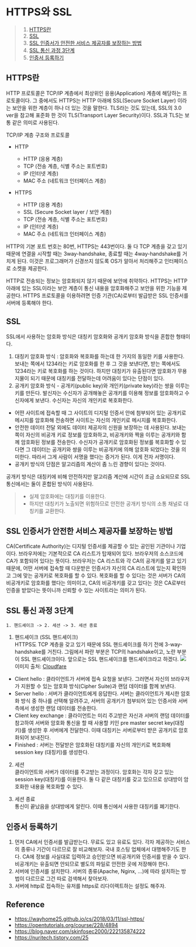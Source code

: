 # HTTPS와 SSL
> 1. [HTTPS란](#https란)
> 2. [SSL](#ssl)
> 3. [SSL 인증서가 안전한 서비스 제공자를 보장하는 방법](#ssl-인증서가-안전한-서비스-제공자를-보장하는-방법)
> 4. [SSL 통신 과정 3단계](#ssl-통신-과정-3단계)
> 5. [인증서 등록하기](#인증서-등록하기)

## HTTPS란
HTTP 프로토콜은 TCP/IP 계층에서 최상위인 응용(Application) 계층에 해당하는 프로토콜이다. 그 중에서도 HTTPS는 HTTP 아래에 SSL(Secure Socket Layer) 이라는 보안을 위한 계층이 하나 더 있는 것을 말한다. TLS라는 것도 있는데, SSL의 3.0 ver을 참고해 표준화 한 것이 TLS(Transport Layer Security)이다. SSL과 TLS는 보통 같은 의미로 사용된다.

TCP/IP 계층 구조와 프로토콜
- HTTP
  - HTTP (응용 계층)
  - TCP (전송 계층, 식별 주소는 포트번호)
  - IP (인터넷 계층)
  - MAC 주소 (네트워크 인터페이스 계층)

- HTTPS
  - HTTP (응용 계층)
  - SSL (Secure Socket layer / 보안 계층)
  - TCP (전송 계층, 식별 주소는 포트번호)
  - IP (인터넷 계층)
  - MAC 주소 (네트워크 인터페이스 계층)

HTTP의 기본 포트 번호는 80번, HTTPS는 443번이다. 둘 다 TCP 계층을 갖고 있기 때문에 연결을 시작할 때는 3way-handshake, 종료할 때는 4way-handshake를 거치게 된다. 이것은 프로그래머가 신경쓰지 않도록 OS가 알아서 처리해주고 인터페이스로 소켓을 제공한다.

HTTP로 전송되는 정보는 암호화되지 않기 때문에 보안에 취약하다. HTTPS는 HTTP 아래에 있는 SSL이라는 보안 계층이 통신 내용을 암호화해주고 보안을 위한 기능을 제공한다. HTTPS 프로토콜을 이용하려면 인증 기관(CA)로부터 발급받은 SSL 인증서를 서버에 등록해야 한다.

## SSL
SSL에서 사용하는 암호화 방식은 대칭키 암호화와 공개키 암호화 방식을 혼합한 형태이다.
1. 대칭키 암호화 방식 : 암호화와 복호화를 하는데 한 가지의 동일한 키를 사용한다. 보내는 쪽에서 1234라는 키로 암호화를 한 후 그 것을 보낸다면, 받는 쪽에서도 1234라는 키로 복호화를 하는 것이다. 하지만 대칭키가 유출된다면 암호화가 무용지물이 되기 때문에 대칭키를 전달하는데 어려움이 있다는 단점이 있다.
2. 공개키 암호화 방식 - 공개키(public key)와 개인키(private key)라는 쌍을 이루는 키를 만든다. 발신자는 수신자가 공개해놓은 공개키를 이용해 정보를 암호화하고 수신자에게 보낸다. 수신자는 자신의 개인키로 복호화한다.
  - 어떤 사이트에 접속할 때 그 사이트의 디지털 인증서 안에 첨부되어 있는 공개키로 메시지를 암호화해 전송하면 사이트는 자신의 개인키로 메시지를 복호화한다.
  - 안전한 데이터 전달 외에도 데이터 제공자의 신원을 보장하는 데 사용된다. 보내는 쪽이 자신의 비공개 키로 정보를 암호화하고, 비공개키와 짝을 이루는 공개키와 함께 암호화된 정보를 전송한다. 수신자가 공개키로 암호화된 정보를 복호화할 수 있다면 그 데이터는 공개키와 쌍을 이루는 비공개키에 의해 암호화 되었다는 것을 의미한다. 따라서 그게 사람이 서명을 했다는 증거가 된다. 이게 전자 서명이다.
  - 공개키 방식의 단점은 알고리즘의 계산이 좀 느린 경향이 있다는 것이다.

공개키 방식은 대칭키에 비해 안전하지만 알고리즘 계산에 시간이 조금 소요되므로 SSL 통신에서는 둘이 혼합된 방식이 사용된다.
> - 실제 암호화에는 대칭키를 이용한다.
> - 하지만 대칭키가 노출되면 위험하므로 안전한 공개키 방식의 소통 채널로 대칭키를 교환한다.

## SSL 인증서가 안전한 서비스 제공자를 보장하는 방법
CA(Certificate Authority)는 디지털 인증서를 제공할 수 있는 공인된 기관이나 기업이다. 브라우저에는 기본적으로 CA 리스트가 탑재되어 있다. 브라우저의 소스코드에 CA가 포함되어 있다는 뜻이다. 브라우저는 CA 리스트와 각 CA의 공개키를 알고 있기 때문에, 어떤 서버에 접속할 때 다운받은 인증서가 자신의 CA 리스트에 있는지 확인하고 그에 맞는 공개키로 복호화를 할 수 있다. 복호화를 할 수 있다는 것은 서버가 CA의 비공개키로 암호화를 했다는 의미이고, CA의 비공개키를 갖고 있다는 것은 CA로부터 인증을 받았다는 뜻이니까 신뢰할 수 있는 사이트라는 의미가 된다.

## SSL 통신 과정 3단계
`1. 핸드셰이크 -> 2. 세션 -> 3. 세션 종료`

1. 핸드셰이크 (SSL 핸드셰이크)  
HTTPS도 TCP 계층을 갖고 있기 때문에 SSL 핸드셰이크를 하기 전에 3-way-handshake를 거친다. 그림에서 파란 부분은 TCP의 handshake이고, 노란 부분이 SSL 핸드셰이크이다. 앞으로는 SSL 핸드셰이크를 핸드셰이크라고 하겠다.
![](https://cf-assets.www.cloudflare.com/slt3lc6tev37/5aYOr5erfyNBq20X5djTco/3c859532c91f25d961b2884bf521c1eb/tls-ssl-handshake.png)
이미지 출처: [Cloudfare](https://www.cloudflare.com/ko-kr/learning/ssl/what-happens-in-a-tls-handshake/)

- Client hello : 클라이언트가 서버에 접속 요청을 보낸다. 그러면서 자신의 브라우저가 지원할 수 있는 암호화 방식(Cipher Suite)과 랜덤 데이터를 함께 보낸다.
- Server hello : 서버가 클라이언트에게 응답한다. 서버는 클라이언트가 제시한 암호화 방식 중 하나를 선택해 알려주고, 서버의 공개키가 첨부되어 있는 인증서와 서버 측에서 생성한 랜덤 데이터를 전송한다.
- Client key exchange : 클라이언트는 미리 주고받은 자신과 서버의 랜덤 데이터를 참고하여 서버와 암호화 통신을 할 때 사용할 키인 pre master secret key(대칭키)를 생성한 후 서버에게 전달한다. 이때 대칭키는 서버로부터 받은 공개키로 암호화되어 보내진다.
- Finished : 서버는 전달받은 암호화된 대칭키를 자신의 개인키로 복호화해 session key (대칭키)를 생성한다.

2. 세션  
클라이언트와 서버가 데이터를 주고받는 과정이다. 암호화는 각자 갖고 있는 session key(대칭키)를 이용한다. 둘 다 같은 대칭키를 갖고 있으므로 상대방이 암호화한 내용을 복호화할 수 있다.

3. 세션 종료  
통신이 끝났음을 상대방에게 알린다. 이때 통신에서 사용한 대칭키를 폐기한다.

## 인증서 등록하기
1. 먼저 CA에서 인증서를 발급받는다. 무료도 있고 유료도 있다. 각자 제공하는 서비스의 종류나 기간이 다르므로 잘 비교해보자. 국내 호스팅 업체에서 대행해주기도 한다. CA에 정보를 사실대로 입력하고 승인받으면 비공개키와 인증서를 받을 수 있다. 비공개키는 유출되면 안되므로 별도의 파일로 안전한 곳에 저장해야 한다.
2. 서버에 인증서를 설치한다. 서버의 종류(Apache, Nginx, ...)에 따라 설치하는 방법이 다르므로 그건 따로 검색해서 찾아보자.
3. 서버에 http로 접속하는 유저를 https로 리다이렉트하는 설정도 해주자.

## Reference
- https://wayhome25.github.io/cs/2018/03/11/ssl-https/
- https://opentutorials.org/course/228/4894
- https://blog.naver.com/skinfosec2000/222135874222
- https://nuritech.tistory.com/25
